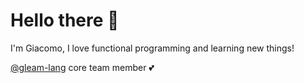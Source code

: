 # Hello there 👋

I'm Giacomo, I love functional programming and learning new things!

[@gleam-lang](https://github.com/gleam-lang) core team member 💕
